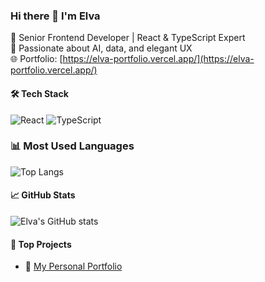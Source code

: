 ### Hi there 👋 I'm Elva

🚀 Senior Frontend Developer | React & TypeScript Expert  
🎯 Passionate about AI, data, and elegant UX  
🌐 Portfolio: [https://elva-portfolio.vercel.app/](https://elva-portfolio.vercel.app/)  

#### 🛠️ Tech Stack
![React](https://img.shields.io/badge/-React-61DAFB?logo=react&logoColor=white)
![TypeScript](https://img.shields.io/badge/-TypeScript-3178C6?logo=typescript&logoColor=white)

### 📊 Most Used Languages

![Top Langs](https://github-readme-stats.vercel.app/api/top-langs/?username=elva329&layout=compact&hide=html,css&theme=radical)

#### 📈 GitHub Stats
![Elva's GitHub stats](https://github-readme-stats.vercel.app/api?username=elva329&show_icons=true&theme=radical)

#### 🌟 Top Projects
- 🧠 [My Personal Portfolio](https://github.com/elva329/elva-portfolio-nextjs)
